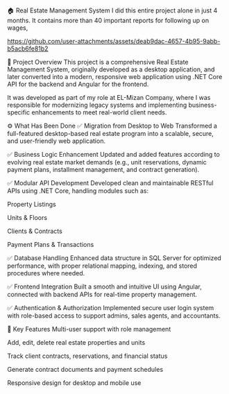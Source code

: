 🏠 Real Estate Management System
I did this entire project alone in just 4 months. It contains more than 40 important reports for following up on wages,

https://github.com/user-attachments/assets/deab9dac-4657-4b95-9abb-b5acb6fe81b2

📌 Project Overview
This project is a comprehensive Real Estate Management System, originally developed as a desktop application, and later converted into a modern, responsive web application using .NET Core API for the backend and Angular for the frontend.

It was developed as part of my role at EL-Mizan Company, where I was responsible for modernizing legacy systems and implementing business-specific enhancements to meet real-world client needs.

⚙️ What Has Been Done
✅ Migration from Desktop to Web
Transformed a full-featured desktop-based real estate program into a scalable, secure, and user-friendly web application.

✅ Business Logic Enhancement
Updated and added features according to evolving real estate market demands (e.g., unit reservations, dynamic payment plans, installment management, and contract generation).

✅ Modular API Development
Developed clean and maintainable RESTful APIs using .NET Core, handling modules such as:

Property Listings

Units & Floors

Clients & Contracts

Payment Plans & Transactions

✅ Database Handling
Enhanced data structure in SQL Server for optimized performance, with proper relational mapping, indexing, and stored procedures where needed.

✅ Frontend Integration
Built a smooth and intuitive UI using Angular, connected with backend APIs for real-time property management.

✅ Authentication & Authorization
Implemented secure user login system with role-based access to support admins, sales agents, and accountants.

🎯 Key Features
Multi-user support with role management

Add, edit, delete real estate properties and units

Track client contracts, reservations, and financial status

Generate contract documents and payment schedules

Responsive design for desktop and mobile use



